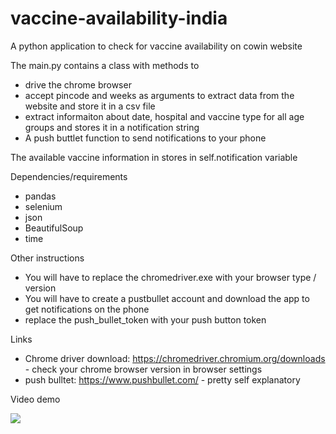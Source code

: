 # vaccine-availability-india
A python application to check for vaccine availability on cowin website

The main.py contains a class with methods to 
  + drive the chrome browser
  + accept pincode and weeks as arguments to extract data from the website and store it in a csv file
  + extract informaiton about date, hospital and vaccine type for all age groups and stores it in a notification string
  + A push buttlet function to send notifications to your phone

The available vaccine information in stores in self.notification variable

Dependencies/requirements
  + pandas
  + selenium
  + json
  + BeautifulSoup
  + time

Other instructions
  + You will have to replace the chromedriver.exe with your browser type / version
  + You will have to create a pustbullet account and download the app to get notifications on the phone
  + replace the push_bullet_token with your push button token


Links
  + Chrome driver download: https://chromedriver.chromium.org/downloads - check your chrome browser version in browser settings
  + push bulltet: https://www.pushbullet.com/ - pretty self explanatory


Video demo

[![](http://img.youtube.com/vi/LOPK5CIkcq0/0.jpg)](http://www.youtube.com/watch?v=LOPK5CIkcq0 "")
